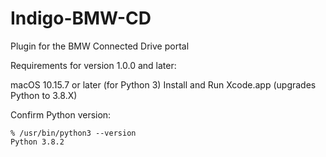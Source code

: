 # Indigo-BMW-CD
Plugin for the BMW Connected Drive portal


Requirements for version 1.0.0 and later:

macOS 10.15.7 or later (for Python 3)
Install and Run Xcode.app (upgrades Python to 3.8.X)

Confirm Python version:

`% /usr/bin/python3 --version`    
`Python 3.8.2`

